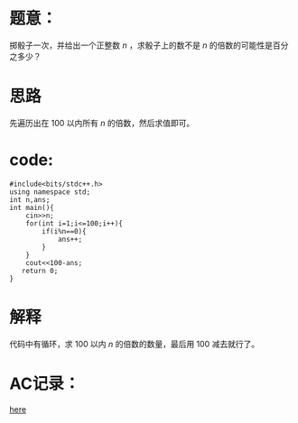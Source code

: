 # 题意：
掷骰子一次，并给出一个正整数 $n$ ，求骰子上的数不是 $n$ 的倍数的可能性是百分之多少？
# 思路
先遍历出在 $100$ 以内所有 $n$ 的倍数，然后求值即可。

# code:
```
#include<bits/stdc++.h>
using namespace std;
int n,ans; 
int main(){
	cin>>n;
	for(int i=1;i<=100;i++){
		if(i%n==0){
			ans++;
		}
	}
	cout<<100-ans;
   return 0;
}

```
# 解释
代码中有循环，求 $100$ 以内 $n$ 的倍数的数量，最后用 $100$ 减去就行了。

# AC记录：
[here](https://www.luogu.com.cn/record/108663033)
